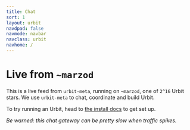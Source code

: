 ```yaml
---
title: Chat
sort: 1
layout: urbit
navdpad: false
navmode: navbar
navclass: urbit
navhome: /
---
```


# Live from `~marzod`

This is a live feed from `urbit-meta`, running on `~marzod`, one of `2^16` Urbit stars.  We use `urbit-meta` to chat, coordinate and build Urbit.

To try running an Urbit, head to [the install docs](https://urbit.org/docs/using/install/) to get set up.

*Be warned: this chat gateway can be pretty slow when traffic spikes.*

<div class="mini-module talk-stream">
<script src="/~/at/=home=/web/lib/js/urb.js" />
<script src="https://cdn.rawgit.com/seatgeek/react-infinite/0.8.0/dist/react-infinite.js" />
<script src="https://cdnjs.cloudflare.com/ajax/libs/moment.js/2.11.2/moment-with-locales.js" />
<script src="https://cdnjs.cloudflare.com/ajax/libs/moment-timezone/0.5.1/moment-timezone.js" />
<script src="/=home=/web/talk/main.js" />
<link href="/=home=/web/talk/main.css" rel="stylesheet" />
<talk chrono="reverse" station="stream" audience-lock default-glyph="=">
  <load />
</talk>
</div>
